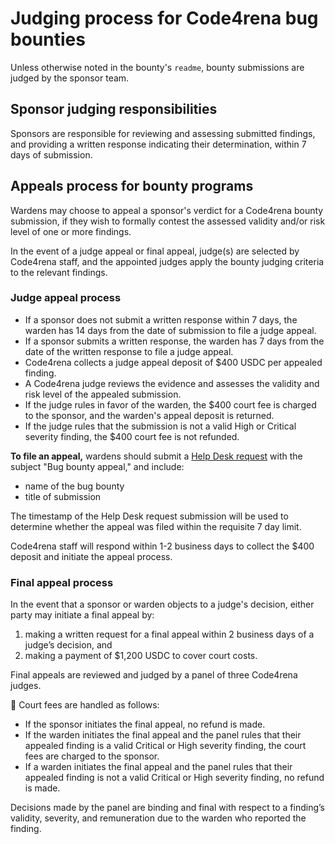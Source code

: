 # Judging process for Code4rena bug bounties

Unless otherwise noted in the bounty's `readme`, bounty submissions are judged by the sponsor team. 

## Sponsor judging responsibilities

Sponsors are responsible for reviewing and assessing submitted findings, and providing a written response indicating their determination, within 7 days of submission. 

## Appeals process for bounty programs

Wardens may choose to appeal a sponsor's verdict for a Code4rena bounty submission, if they wish to formally contest the assessed validity and/or risk level of one or more findings.

In the event of a judge appeal or final appeal, judge(s) are selected by Code4rena staff, and the appointed judges apply the bounty judging criteria to the relevant findings.

### Judge appeal process

- If a sponsor does not submit a written response within 7 days, the warden has 14 days from the date of submission to file a judge appeal.
- If a sponsor submits a written response, the warden has 7 days from the date of the written response to file a judge appeal. 
- Code4rena collects a judge appeal deposit of $400 USDC per appealed finding. 
- A Code4rena judge reviews the evidence and assesses the validity and risk level of the appealed submission.
- If the judge rules in favor of the warden, the $400 court fee is charged to the sponsor, and the warden's appeal deposit is returned. 
- If the judge rules that the submission is not a valid High or Critical severity finding, the $400 court fee is not refunded. 

**To file an appeal,** wardens should submit a [Help Desk request](https://code4rena.com/help) with the subject "Bug bounty appeal," and include: 
- name of the bug bounty 
- title of submission

The timestamp of the Help Desk request submission will be used to determine whether the appeal was filed within the requisite 7 day limit.

Code4rena staff will respond within 1-2 business days to collect the $400 deposit and initiate the appeal process.

### Final appeal process
In the event that a sponsor or warden objects to a judge's decision, either party may initiate a final appeal by:
1. making a written request for a final appeal within 2 business days of a judge’s decision, and 
2. making a payment of $1,200 USDC to cover court costs.

Final appeals are reviewed and judged by a panel of three Code4rena judges.

🔴 Court fees are handled as follows: 
- If the sponsor initiates the final appeal, no refund is made. 
- If the warden initiates the final appeal and the panel rules that their appealed finding is a valid Critical or High severity finding, the court fees are charged to the sponsor. 
- If a warden initiates the final appeal and the panel rules that their appealed finding is not a valid Critical or High severity finding, no refund is made.

Decisions made by the panel are binding and final with respect to a finding’s validity, severity, and remuneration due to the warden who reported the finding.